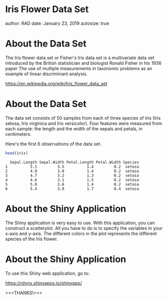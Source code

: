 Iris Flower Data Set
========================================================
author: RAD
date: January 23, 2019
autosize: true

About the Data Set
========================================================

The Iris flower data set or Fisher's Iris data set is a multivariate data set introduced by the British statistician and biologist Ronald Fisher in his 1936 paper The use of multiple measurements in taxonomic problems as an example of linear discriminant analysis.

https://en.wikipedia.org/wiki/Iris_flower_data_set


About the Data Set
========================================================

The data set consists of 50 samples from each of three species of Iris (Iris setosa, Iris virginica and Iris versicolor). Four features were measured from each sample: the length and the width of the sepals and petals, in centimeters.

Here's the first 6 observations of the data set.

```r
head(iris)
```

```
  Sepal.Length Sepal.Width Petal.Length Petal.Width Species
1          5.1         3.5          1.4         0.2  setosa
2          4.9         3.0          1.4         0.2  setosa
3          4.7         3.2          1.3         0.2  setosa
4          4.6         3.1          1.5         0.2  setosa
5          5.0         3.6          1.4         0.2  setosa
6          5.4         3.9          1.7         0.4  setosa
```

About the Shiny Application
========================================================
The Shiny application is very easy to use. With this application, you can construct a scatterplot. All you have to do is to specify the variables in your x-axis and y-axis. The different colors in the plot represents the different species of the Iris flower.


About the Shiny Application
========================================================
To use this Shiny web application, go to:

https://rdyns.shinyapps.io/shinyapp/




===THANKS!===

